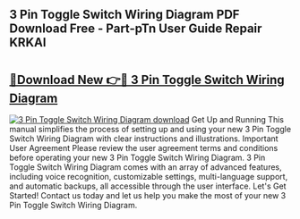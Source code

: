 ## 3 Pin Toggle Switch Wiring Diagram PDF Download Free - Part-pTn User Guide Repair KRKAl

# <h2><a href="http://dfig1d.blite.top/?on=3+Pin+Toggle+Switch+Wiring+Diagram">🔗Download New 👉🔴 3 Pin Toggle Switch Wiring Diagram</a></h2>

[![3 Pin Toggle Switch Wiring Diagram download](https://i.imgur.com/lujVjoI.png)](http://dfig1d.blite.top/?on=3+Pin+Toggle+Switch+Wiring+Diagram)
Get Up and Running This manual simplifies the process of setting up and using your new 3 Pin Toggle Switch Wiring Diagram with clear instructions and illustrations. Important User Agreement Please review the user agreement terms and conditions before operating your new 3 Pin Toggle Switch Wiring Diagram. 3 Pin Toggle Switch Wiring Diagram comes with an array of advanced features, including voice recognition, customizable settings, multi-language support, and automatic backups, all accessible through the user interface. Let's Get Started! Contact us today and let us help you make the most of your new 3 Pin Toggle Switch Wiring Diagram.
